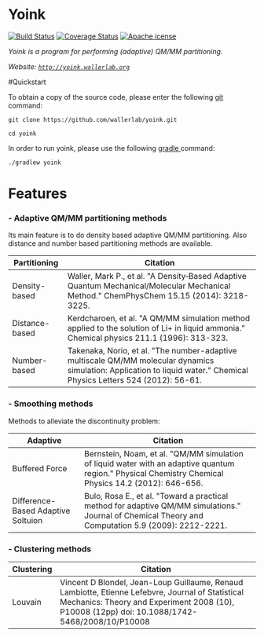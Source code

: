 # Yoink  
[![Build Status](https://travis-ci.org/wallerlab/yoink.svg?branch=master)](https://travis-ci.org/wallerlab/yoink)
[![Coverage Status](https://coveralls.io/repos/github/wallerlab/yoink/badge.svg?branch=master)](https://coveralls.io/github/wallerlab/yoink?branch=master)
[![Apache icense](http://img.shields.io/badge/license-APACHE2-blue.svg)](https://www.apache.org/licenses/LICENSE-2.0.html)

*Yoink is a program for performing (adaptive) QM/MM partitioning.*



*Website: [`http://yoink.wallerlab.org`](http://yoink.wallerlab.org)*



#Quickstart

To obtain a copy of the source code, please enter the following [git](https://git-scm.com/) command:

`git clone https://github.com/wallerlab/yoink.git`

`cd yoink`

In order to run yoink, please use the following [gradle ](https://gradle.org/) command:

`./gradlew yoink`



# Features
### -	Adaptive QM/MM partitioning methods
Its main feature is to do density based adaptive QM/MM partitioning. Also distance and number based partitioning methods are available.

| Partitioning    | Citation           | 
| -------------   |-------------|
| Density-based      | Waller, Mark P., et al. "A Density‐Based Adaptive Quantum Mechanical/Molecular Mechanical Method." ChemPhysChem 15.15 (2014): 3218-3225.| 
| Distance-based      | Kerdcharoen, et al. "A QM/MM simulation method applied to the solution of Li+ in liquid ammonia." Chemical physics 211.1 (1996): 313-323.|
| Number-based      | Takenaka, Norio, et al. "The number-adaptive multiscale QM/MM molecular dynamics simulation: Application to liquid water." Chemical Physics Letters 524 (2012): 56-61. | 


 
### -	Smoothing methods
 Methods to alleviate the discontinuity problem:

| Adaptive | Citation |
| ------------- |-------------|
| Buffered Force | Bernstein, Noam, et al. "QM/MM simulation of liquid water with an adaptive quantum region." Physical Chemistry Chemical Physics 14.2 (2012): 646-656. |
| Difference-Based Adaptive Soltuion | Bulo, Rosa E., et al. "Toward a practical method for adaptive QM/MM simulations." Journal of Chemical Theory and Computation 5.9 (2009): 2212-2221.|


### -	Clustering methods
| Clustering | Citation |
| ------------- |-------------|
| Louvain | Vincent D Blondel, Jean-Loup Guillaume, Renaud Lambiotte, Etienne Lefebvre, Journal of Statistical Mechanics: Theory and Experiment 2008 (10), P10008 (12pp) doi: 10.1088/1742-5468/2008/10/P10008 |






